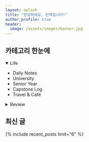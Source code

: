 ```yaml
---
layout: splash
title: "안녕하세요, 민제입니다!"
author_profile: true
header:
  image: /assets/images/banner.jpg
---
```


## 카테고리 한눈에

<details open><summary>Life</summary>

- Daily Notes
- University
- Senior Year
- Capstone Log
- Travel & Café

</details>

<details><summary>Review</summary>

- Books
- Gadgets
- Food & Cafés
- Software & Apps

</details>

## 최신 글

{% include recent_posts limit="6" %}